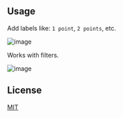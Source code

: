 ## Usage

Add labels like: `1 point`, `2 points`, etc.

![image](https://user-images.githubusercontent.com/956399/37888105-5b81c0a0-307a-11e8-85f3-fb076423a63d.png)

Works with filters.

![image](https://user-images.githubusercontent.com/956399/37888103-526383c8-307a-11e8-869f-58c1e2443c15.png)

## License

[MIT](http://chibicode.mit-license.org/)

